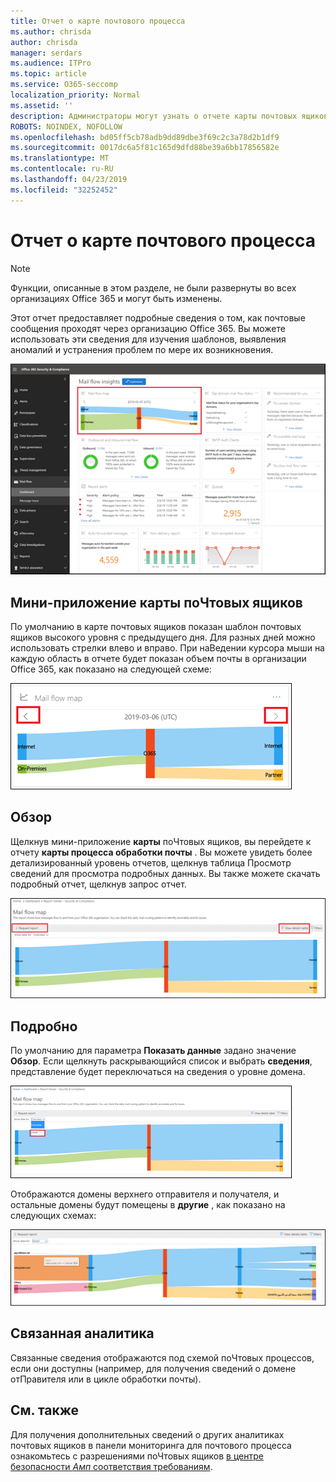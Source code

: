 ```yaml
---
title: Отчет о карте почтового процесса
ms.author: chrisda
author: chrisda
manager: serdars
ms.audience: ITPro
ms.topic: article
ms.service: O365-seccomp
localization_priority: Normal
ms.assetid: ''
description: Администраторы могут узнать о отчете карты почтовых ящиков в панели мониторинга "Управление почтовыми сообщениями" в центре безопасности _Амп_ соответствия требованиям.
ROBOTS: NOINDEX, NOFOLLOW
ms.openlocfilehash: bd05ff5cb78adb9dd89dbe3f69c2c3a78d2b1df9
ms.sourcegitcommit: 0017dc6a5f81c165d9dfd88be39a6bb17856582e
ms.translationtype: MT
ms.contentlocale: ru-RU
ms.lasthandoff: 04/23/2019
ms.locfileid: "32252452"
---
```

# <a name="mail-flow-map-report"></a>Отчет о карте почтового процесса

> [!NOTE]
> Функции, описанные в этом разделе, не были развернуты во всех организациях Office 365 и могут быть изменены.

Этот отчет предоставляет подробные сведения о том, как почтовые сообщения проходят через организацию Office 365. Вы можете использовать эти сведения для изучения шаблонов, выявления аномалий и устранения проблем по мере их возникновения.

![Отчет карты поЧтовых ящиков на панели мониторинга "почтовые потоки" в центре безопасности _Амп_ соответствия требованиям](media/mail-flow-map-selected.png)

## <a name="mail-flow-map-widget"></a>Мини-приложение карты поЧтовых ящиков

По умолчанию в карте почтовых ящиков показан шаблон почтовых ящиков высокого уровня с предыдущего дня. Для разных дней можно использовать стрелки влево и вправо. При наВедении курсора мыши на каждую область в отчете будет показан объем почты в организации Office 365, как показано на следующей схеме:

![Стрелки влево и вправо в мини-приложении "карта процесса почты"](media/mail-flow-map-widget.png)

## <a name="overview"></a>Обзор

Щелкнув мини-приложение **карты** поЧтовых ящиков, вы перейдете к отчету **карты процесса обработки почты** . Вы можете увидеть более детализированный уровень отчетов, щелкнув таблица Просмотр сведений для просмотра подробных данных. Вы также можете скачать подробный отчет, щелкнув запрос отчет.

![Представление "Обзор" в отчете карты поЧтовых ящиков](media/mail-flow-map-overview.png)

## <a name="details"></a>Подробно

По умолчанию для параметра **Показать данные** задано значение **Обзор**. Если щелкнуть раскрывающийся список и выбрать **сведения**, представление будет переключаться на сведения о уровне домена.

![Выбор параметра "сведения в представлении" Показать данные для в обзоре в отчете карты поЧтовых ящиков "](media/mail-flow-map-select-detail.png)

Отображаются домены верхнего отправителя и получателя, и остальные домены будут помещены в **другие** , как показано на следующих схемах:

![Представление "сведения" в отчете о схеме почтового процесса](media/mail-flow-map-detail.png)

## <a name="related-insights"></a>Связанная аналитика

Связанные сведения отображаются под схемой поЧтовых процессов, если они доступны (например, для получения сведений о домене отПравителя или в цикле обработки почты).

## <a name="see-also"></a>См. также

Для получения дополнительных сведений о других аналитиках почтовых ящиков в панели мониторинга для почтового процесса ознакомьтесь с разрешениями поЧтовых ящиков [в центре безопасности _Амп_ соответствия требованиям](mail-flow-insights-v2.md).